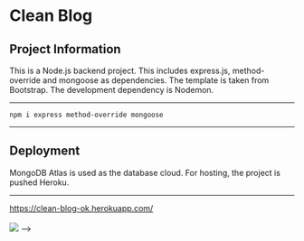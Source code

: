 # Clean Blog

## Project Information

This is a Node.js backend project. This includes express.js, method-override and mongoose as dependencies. The template is taken from Bootstrap. The development dependency is Nodemon.

<hr>

`npm i express method-override mongoose`

 <hr>

## Deployment

MongoDB Atlas is used as the database cloud. For hosting, the project is pushed Heroku.

<hr>

https://clean-blog-ok.herokuapp.com/
<br><br>
<img src="./public/qr.jpg"></img> -->
